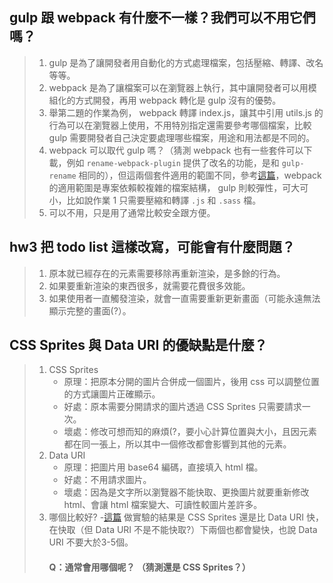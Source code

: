 ## gulp 跟 webpack 有什麼不一樣？我們可以不用它們嗎？
> 1. gulp 是為了讓開發者用自動化的方式處理檔案，包括壓縮、轉譯、改名等等。  
> 2. webpack 是為了讓檔案可以在瀏覽器上執行，其中讓開發者可以用模組化的方式開發，再用 webpack 轉化是 gulp 沒有的優勢。  
> 3. 舉第二題的作業為例， webpack 轉譯 index.js，讓其中引用 utils.js 的行為可以在瀏覽器上使用，不用特別指定還需要參考哪個檔案，比較 gulp 需要開發者自己決定要處理哪些檔案，用途和用法都是不同的。  
> 4. webpack 可以取代 gulp 嗎？（猜測 webpack 也有一些套件可以下載，例如 `rename-webpack-plugin` 提供了改名的功能，是和 `gulp-rename` 相同的），但這兩個套件適用的範圍不同，參考[這篇](https://hk.saowen.com/a/f4901f997ad5a0ea56f2828f29bc826aaa27e75158d769e63e15fb1780701bef)，webpack 的適用範圍是專案依賴較複雜的檔案結構， gulp 則較彈性，可大可小，比如說作業 1 只需要壓縮和轉譯 `.js` 和 `.sass` 檔。  
> 5. 可以不用，只是用了通常比較安全跟方便。  

## hw3 把 todo list 這樣改寫，可能會有什麼問題？
> 1. 原本就已經存在的元素需要移除再重新渲染，是多餘的行為。
> 2. 如果要重新渲染的東西很多，就需要花費很多效能。
> 3. 如果使用者一直觸發渲染，就會一直需要重新更新畫面（可能永遠無法顯示完整的畫面(?）。

## CSS Sprites 與 Data URI 的優缺點是什麼？
> 1. CSS Sprites
>    - 原理：把原本分開的圖片合併成一個圖片，後用 css 可以調整位置的方式讓圖片正確顯示。
>    - 好處：原本需要分開請求的圖片透過 CSS Sprites 只需要請求一次。
>    - 壞處：修改可想而知的麻煩(?，要小心計算位置與大小，且因元素都在同一張上，所以其中一個修改都會影響到其他的元素。
> 2. Data URI
>    - 原理：把圖片用 base64 編碼，直接填入 html 檔。
>    - 好處：不用請求圖片。
>    - 壞處：因為是文字所以瀏覽器不能快取、更換圖片就要重新修改 html、會讓 html 檔案變大、可讀性較圖片差許多。
> 3. 哪個比較好?
>    -[這篇](https://www.oschina.net/translate/css-sprites-vs-data-uris-which-is-faster-on-mobile?lang=chs&p=1) 做實驗的結果是 CSS Sprites 還是比 Data URI 快，在快取（但 Data URI 不是不能快取?）下兩個也都會變快，也說 Data URI 不要大於3-5個。
>    #### Q：通常會用哪個呢？ （猜測還是 CSS Sprites？）